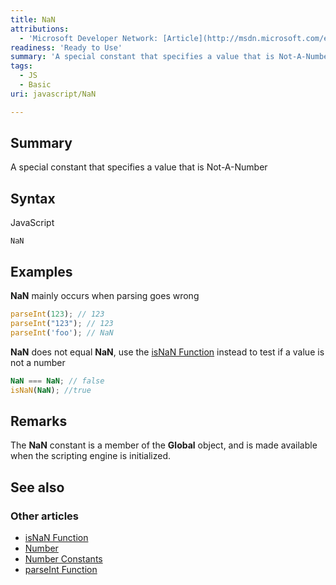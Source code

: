 ```yaml
---
title: NaN
attributions:
  - 'Microsoft Developer Network: [Article](http://msdn.microsoft.com/en-us/library/ie/z2bz9h52(v=vs.94).aspx)'
readiness: 'Ready to Use'
summary: 'A special constant that specifies a value that is Not-A-Number'
tags:
  - JS
  - Basic
uri: javascript/NaN

---
```

## Summary

A special constant that specifies a value that is Not-A-Number

## Syntax

<span class="language">JavaScript</span>

    NaN

## Examples

**NaN** mainly occurs when parsing goes wrong

``` js
parseInt(123); // 123
parseInt("123"); // 123
parseInt('foo'); // NaN
```

**NaN** does not equal **NaN**, use the [isNaN Function](/javascript/isNaN) instead to test if a value is not a number

``` js
NaN === NaN; // false
isNaN(NaN); //true
```

## Remarks

The **NaN** constant is a member of the **Global** object, and is made available when the scripting engine is initialized.

## See also

### Other articles

-   [isNaN Function](/javascript/isNaN)
-   [Number](/javascript/Number)
-   [Number Constants](/javascript/Number/constants)
-   [parseInt Function](/javascript/parseInt)

